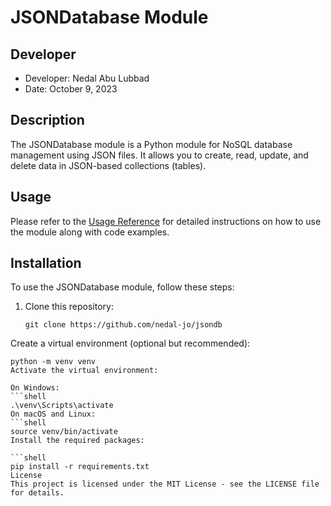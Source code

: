 # JSONDatabase Module

## Developer
- Developer: Nedal Abu Lubbad
- Date: October 9, 2023

## Description
The JSONDatabase module is a Python module for NoSQL database management using JSON files. It allows you to create, read, update, and delete data in JSON-based collections (tables).

## Usage
Please refer to the [Usage Reference](usage-reference.html) for detailed instructions on how to use the module along with code examples.

## Installation
To use the JSONDatabase module, follow these steps:

1. Clone this repository:
   ```shell
   git clone https://github.com/nedal-jo/jsondb

Create a virtual environment (optional but recommended):

   ```shell
python -m venv venv
Activate the virtual environment:

On Windows:
   ```shell
.\venv\Scripts\activate
On macOS and Linux:
   ```shell
source venv/bin/activate
Install the required packages:

   ```shell
pip install -r requirements.txt
License
This project is licensed under the MIT License - see the LICENSE file for details.
